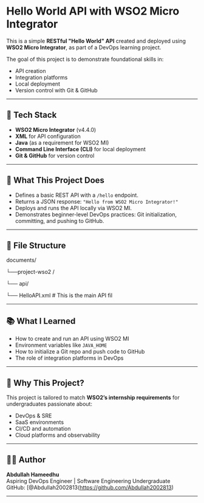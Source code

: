 # Hello World API with WSO2 Micro Integrator

This is a simple **RESTful "Hello World" API** created and deployed using **WSO2 Micro Integrator**, as part of a DevOps learning project.

The goal of this project is to demonstrate foundational skills in:
- API creation
- Integration platforms
- Local deployment
- Version control with Git & GitHub

---

## 🔧 Tech Stack

- **WSO2 Micro Integrator** (v4.4.0)
- **XML** for API configuration
- **Java** (as a requirement for WSO2 MI)
- **Command Line Interface (CLI)** for local deployment
- **Git & GitHub** for version control

---

## 🚀 What This Project Does

- Defines a basic REST API with a `/hello` endpoint.
- Returns a JSON response: `"Hello from WSO2 Micro Integrator!"`
- Deploys and runs the API locally via WSO2 MI.
- Demonstrates beginner-level DevOps practices: Git initialization, committing, and pushing to GitHub.

---

## 📁 File Structure
documents/

└──project-wso2 /

└── api/

└── HelloAPI.xml   # This is the main API fil

---


## 📚 What I Learned

- How to create and run an API using WSO2 MI
- Environment variables like `JAVA_HOME`
- How to initialize a Git repo and push code to GitHub
- The role of integration platforms in DevOps

---

## 💼 Why This Project?

This project is tailored to match **WSO2’s internship requirements** for undergraduates passionate about:
- DevOps & SRE
- SaaS environments
- CI/CD and automation
- Cloud platforms and observability

---

## 👨‍💻 Author

**Abdullah Hameedhu**  
Aspiring DevOps Engineer | Software Engineering Undergraduate  
GitHub: [@Abdullah2002813(https://github.com/Abdullah2002813)

---
